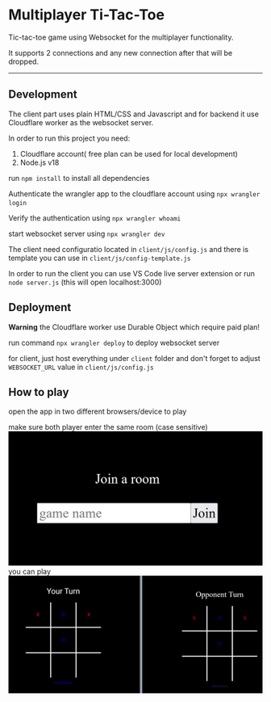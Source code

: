 # Multiplayer Ti-Tac-Toe

Tic-tac-toe game using Websocket for the multiplayer functionality.

It supports 2 connections and any new connection after that will be dropped.

---

## Development

The client part uses plain HTML/CSS and Javascript and for backend it use Cloudflare worker as the websocket server.

In order to run this project you need:

1. Cloudflare account( free plan can be used for local development)
2. Node.js v18

run `npm install`  to install all dependencies

Authenticate the wrangler app to the cloudflare account using `npx wrangler login`

Verify the authentication using `npx wrangler whoami`

start websocket server using `npx wrangler dev`

The client need configuratio located in `client/js/config.js` and  there is template you can use in `client/js/config-template.js`

In order to run the client you can use VS Code live server extension or run `node server.js` (this will open localhost:3000)


## Deployment

**Warning** the Cloudflare worker use Durable Object which require paid plan!

run command `npx wrangler deploy` to deploy websocket server

for client, just host everything under `client` folder and don't forget to adjust `WEBSOCKET_URL` value in `client/js/config.js`

## How to play
open the app in two different browsers/device to play

make sure both player enter the same room (case sensitive)
![app example](app-sample01.png)
you can play
![app example](app-sample.png)

